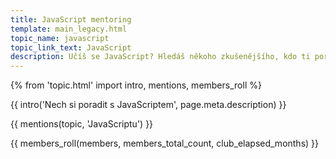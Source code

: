 ```yaml
---
title: JavaScript mentoring
template: main_legacy.html
topic_name: javascript
topic_link_text: JavaScript
description: Učíš se JavaScript? Hledáš někoho zkušenějšího, kdo ti poradí, když se zasekneš? Kdo ti ukáže správné postupy a nasměruje tě na kvalitní návody nebo kurzy?
---
```

{% from 'topic.html' import intro, mentions, members_roll %}

{{ intro('Nech si poradit s JavaScriptem', page.meta.description) }}

{{ mentions(topic, 'JavaScriptu') }}

{{ members_roll(members, members_total_count, club_elapsed_months) }}
